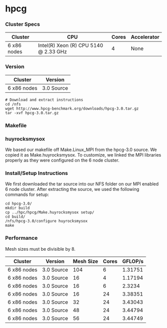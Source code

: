 # hpcg

### Cluster Specs

| Cluster       | CPU                                   | Cores | Accelerator  |
|---------------|---------------------------------------|-------|--------------|
| 6 x86 nodes   | Intel(R) Xeon (R) CPU 5140 @ 2.33 GHz | 4     | None         |


### Version

| Cluster       | Version       |
|---------------|---------------|
| 6 x86 nodes   | 3.0 Source    |

```
# Download and extract instructions
cd /nfs
wget http://www.hpcg-benchmark.org/downloads/hpcg-3.0.tar.gz
tar -xvf hpcg-3.0.tar.gz
```

### Makefile

### huyrocksmysox
We based our makefile off Make.Linux_MPI from the hpcg-3.0 source. We copied it as Make.huyrocksmysox. To customize, we linked the MPI libraries properly as they were configured on the 6 node cluster.

### Install/Setup Instructions
We first downloaded the tar source into our NFS folder on our MPI enabled 6 node cluster. After extracting the source, we used the following commands for setup:

```
cd hpcg-3.0/
mkdir build
cp ../hpc/hpcg/Make.huyrocksmysox setup/
cd build/
/nfs/hpcg-3.0/configure huyrocksmysox
make
```

### Performance
Mesh sizes must be divisible by 8.

| Cluster       | Version       | Mesh Size   | Cores | GFLOP/s |
|---------------|---------------|-------------|-------|---------|
| 6 x86 nodes   | 3.0 Source    | 104         | 6     | 1.31751 |
| 6 x86 nodes   | 3.0 Source    | 16          | 4     | 1.17194 |
| 6 x86 nodes   | 3.0 Source    | 16          | 6     | 2.3234  |
| 6 x86 nodes   | 3.0 Source    | 16          | 24    | 3.38351 |
| 6 x86 nodes   | 3.0 Source    | 32          | 24    | 3.43043 |
| 6 x86 nodes   | 3.0 Source    | 48          | 24    | 3.44794 |
| 6 x86 nodes   | 3.0 Source    | 56          | 24    | 3.44749 |


